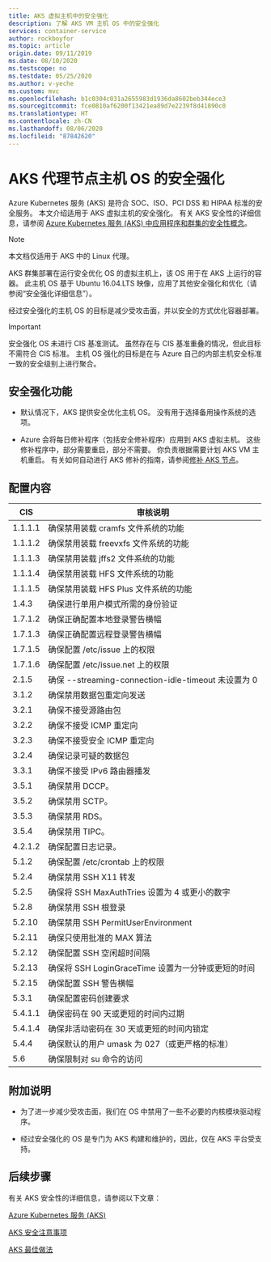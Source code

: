 ```yaml
---
title: AKS 虚拟主机中的安全强化
description: 了解 AKS VM 主机 OS 中的安全强化
services: container-service
author: rockboyfor
ms.topic: article
origin.date: 09/11/2019
ms.date: 08/10/2020
ms.testscope: no
ms.testdate: 05/25/2020
ms.author: v-yeche
ms.custom: mvc
ms.openlocfilehash: b1c0304c031a2655983d1936da8602beb344ece3
ms.sourcegitcommit: fce0810af6200f13421ea89d7e2239f8d41890c0
ms.translationtype: HT
ms.contentlocale: zh-CN
ms.lasthandoff: 08/06/2020
ms.locfileid: "87842620"
---
```

# <a name="security-hardening-for-aks-agent-node-host-os"></a>AKS 代理节点主机 OS 的安全强化

Azure Kubernetes 服务 (AKS) 是符合 SOC、ISO、PCI DSS 和 HIPAA 标准的安全服务。 本文介绍适用于 AKS 虚拟主机的安全强化。 有关 AKS 安全性的详细信息，请参阅 [Azure Kubernetes 服务 (AKS) 中应用程序和群集的安全性概念](./concepts-security.md)。

> [!Note]
> 本文档仅适用于 AKS 中的 Linux 代理。

AKS 群集部署在运行安全优化 OS 的虚拟主机上，该 OS 用于在 AKS 上运行的容器。 此主机 OS 基于 Ubuntu 16.04.LTS 映像，应用了其他安全强化和优化（请参阅“安全强化详细信息”）。

经过安全强化的主机 OS 的目标是减少受攻击面，并以安全的方式优化容器部署。

> [!Important]
> 安全强化 OS 未进行 CIS 基准测试。 虽然存在与 CIS 基准重叠的情况，但此目标不需符合 CIS 标准。 主机 OS 强化的目标是在与 Azure 自己的内部主机安全标准一致的安全级别上进行聚合。

## <a name="security-hardening-features"></a>安全强化功能

* 默认情况下，AKS 提供安全优化主机 OS。 没有用于选择备用操作系统的选项。

* Azure 会将每日修补程序（包括安全修补程序）应用到 AKS 虚拟主机。 这些修补程序中，部分需要重启，部分不需要。 你负责根据需要计划 AKS VM 主机重启。 有关如何自动进行 AKS 修补的指南，请参阅[修补 AKS 节点](./node-updates-kured.md)。

## <a name="what-is-configured"></a>配置内容

| CIS  | 审核说明|
|---|---|
| 1.1.1.1 |确保禁用装载 cramfs 文件系统的功能|
| 1.1.1.2 |确保禁用装载 freevxfs 文件系统的功能|
| 1.1.1.3 |确保禁用装载 jffs2 文件系统的功能|
| 1.1.1.4 |确保禁用装载 HFS 文件系统的功能|
| 1.1.1.5 |确保禁用装载 HFS Plus 文件系统的功能|
|1.4.3 |确保进行单用户模式所需的身份验证 |
|1.7.1.2 |确保正确配置本地登录警告横幅 |
|1.7.1.3 |确保正确配置远程登录警告横幅 |
|1.7.1.5 |确保配置 /etc/issue 上的权限 |
|1.7.1.6 |确保配置 /etc/issue.net 上的权限 |
|2.1.5 |确保 --streaming-connection-idle-timeout 未设置为 0 |
|3.1.2 |确保禁用数据包重定向发送 |
|3.2.1 |确保不接受源路由包 |
|3.2.2 |确保不接受 ICMP 重定向 |
|3.2.3 |确保不接受安全 ICMP 重定向 |
|3.2.4 |确保记录可疑的数据包 |
|3.3.1 |确保不接受 IPv6 路由器播发 |
|3.5.1 |确保禁用 DCCP。 |
|3.5.2 |确保禁用 SCTP。 |
|3.5.3 |确保禁用 RDS。 |
|3.5.4 |确保禁用 TIPC。 |
|4.2.1.2 |确保配置日志记录。 |
|5.1.2 |确保配置 /etc/crontab 上的权限 |
|5.2.4 |确保禁用 SSH X11 转发 |
|5.2.5 |确保将 SSH MaxAuthTries 设置为 4 或更小的数字 |
|5.2.8 |确保禁用 SSH 根登录 |
|5.2.10 |确保禁用 SSH PermitUserEnvironment |
|5.2.11 |确保只使用批准的 MAX 算法 |
|5.2.12 |确保配置 SSH 空闲超时间隔 |
|5.2.13 |确保将 SSH LoginGraceTime 设置为一分钟或更短的时间 |
|5.2.15 |确保配置 SSH 警告横幅 |
|5.3.1 |确保配置密码创建要求 |
|5.4.1.1 |确保密码在 90 天或更短的时间内过期 |
|5.4.1.4 |确保非活动密码在 30 天或更短的时间内锁定 |
|5.4.4 |确保默认的用户 umask 为 027（或更严格的标准） |
|5.6 |确保限制对 su 命令的访问|

## <a name="additional-notes"></a>附加说明

* 为了进一步减少受攻击面，我们在 OS 中禁用了一些不必要的内核模块驱动程序。

* 经过安全强化的 OS 是专门为 AKS 构建和维护的，因此，仅在 AKS 平台受支持。

## <a name="next-steps"></a>后续步骤  

有关 AKS 安全性的详细信息，请参阅以下文章： 

[Azure Kubernetes 服务 (AKS)](./intro-kubernetes.md)

[AKS 安全注意事项](./concepts-security.md)

[AKS 最佳做法](./best-practices.md)

<!-- Update_Description: update meta properties, wording update, update link -->
